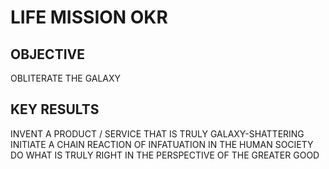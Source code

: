 
# LIFE MISSION OKR

## OBJECTIVE

OBLITERATE THE GALAXY

## KEY RESULTS

INVENT A PRODUCT / SERVICE THAT IS TRULY GALAXY-SHATTERING
INITIATE A CHAIN REACTION OF INFATUATION IN THE HUMAN SOCIETY
DO WHAT IS TRULY RIGHT IN THE PERSPECTIVE OF THE GREATER GOOD
